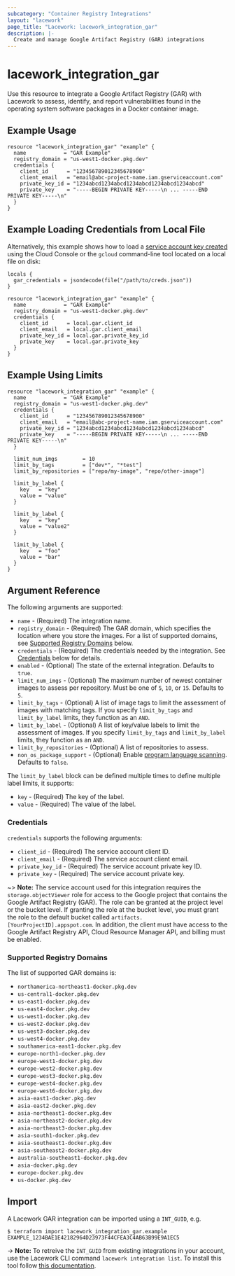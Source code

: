 ```yaml
---
subcategory: "Container Registry Integrations"
layout: "lacework"
page_title: "Lacework: lacework_integration_gar"
description: |-
  Create and manage Google Artifact Registry (GAR) integrations
---
```


# lacework\_integration\_gar

Use this resource to integrate a Google Artifact Registry (GAR) with Lacework to assess, identify,
and report vulnerabilities found in the operating system software packages in a Docker container
image.

## Example Usage

```hcl
resource "lacework_integration_gar" "example" {
  name            = "GAR Example"
  registry_domain = "us-west1-docker.pkg.dev"
  credentials {
    client_id      = "123456789012345678900"
    client_email   = "email@abc-project-name.iam.gserviceaccount.com"
    private_key_id = "1234abcd1234abcd1234abcd1234abcd1234abcd"
    private_key    = "-----BEGIN PRIVATE KEY-----\n ... -----END PRIVATE KEY-----\n"
  }
}
```

## Example Loading Credentials from Local File

Alternatively, this example shows how to load a [service account key created](https://cloud.google.com/iam/docs/creating-managing-service-account-keys#creating_service_account_keys)
using the Cloud Console or the `gcloud` command-line tool located on a local file on disk:

```hcl
locals {
  gar_credentials = jsondecode(file("/path/to/creds.json"))
}

resource "lacework_integration_gar" "example" {
  name            = "GAR Example"
  registry_domain = "us-west1-docker.pkg.dev"
  credentials {
    client_id      = local.gar.client_id
    client_email   = local.gar.client_email
    private_key_id = local.gar.private_key_id
    private_key    = local.gar.private_key
  }
}
```

## Example Using Limits

```hcl
resource "lacework_integration_gar" "example" {
  name            = "GAR Example"
  registry_domain = "us-west1-docker.pkg.dev"
  credentials {
    client_id      = "123456789012345678900"
    client_email   = "email@abc-project-name.iam.gserviceaccount.com"
    private_key_id = "1234abcd1234abcd1234abcd1234abcd1234abcd"
    private_key    = "-----BEGIN PRIVATE KEY-----\n ... -----END PRIVATE KEY-----\n"
  }

  limit_num_imgs        = 10
  limit_by_tags         = ["dev*", "*test"]
  limit_by_repositories = ["repo/my-image", "repo/other-image"]

  limit_by_label {
    key   = "key"
    value = "value"
  }

  limit_by_label {
    key   = "key"
    value = "value2"
  }

  limit_by_label {
    key   = "foo"
    value = "bar"
  }
}
```

## Argument Reference

The following arguments are supported:

* `name` - (Required) The integration name.
* `registry_domain` - (Required) The GAR domain, which specifies the location where you store the images. For a list of supported domains, see [Supported Registry Domains](#supported-registry-domains) below.
* `credentials` - (Required) The credentials needed by the integration. See [Credentials](#credentials) below for details.
* `enabled` - (Optional) The state of the external integration. Defaults to `true`.
* `limit_num_imgs` - (Optional) The maximum number of newest container images to assess per repository. Must be one of `5`, `10`, or `15`. Defaults to `5`.
* `limit_by_tags` - (Optional) A list of image tags to limit the assessment of images with matching tags. If you specify `limit_by_tags` and `limit_by_label` limits, they function as an `AND`.
* `limit_by_label` - (Optional) A list of key/value labels to limit the assessment of images. If you specify `limit_by_tags` and `limit_by_label` limits, they function as an `AND`.
* `limit_by_repositories` - (Optional) A list of repositories to assess.
* `non_os_package_support` - (Optional) Enable [program language scanning](https://support.lacework.com/hc/en-us/articles/360035472393-Container-Vulnerability-Assessment-Overview#programming-language-support). Defaults to `false`.

The `limit_by_label` block can be defined multiple times to define multiple label limits, it supports:
* `key` - (Required) The key of the label.
* `value` - (Required) The value of the label.

### Credentials

`credentials` supports the following arguments:

* `client_id` - (Required) The service account client ID.
* `client_email` - (Required) The service account client email.
* `private_key_id` - (Required) The service account private key ID.
* `private_key` - (Required) The service account private key.

~> **Note:** The service account used for this integration requires the `storage.objectViewer` role for access to the Google project that contains the Google Artifact Registry (GAR). The role can be granted at the project level or the bucket level. If granting the role at the bucket level, you must grant the role to the default bucket called `artifacts.[YourProjectID].appspot.com`. In addition, the client must have access to the Google Artifact Registry API, Cloud Resource Manager API, and billing must be enabled.

### Supported Registry Domains

The list of supported GAR domains is:
* `northamerica-northeast1-docker.pkg.dev`
* `us-central1-docker.pkg.dev`
* `us-east1-docker.pkg.dev`
* `us-east4-docker.pkg.dev`
* `us-west1-docker.pkg.dev`
* `us-west2-docker.pkg.dev`
* `us-west3-docker.pkg.dev`
* `us-west4-docker.pkg.dev`
* `southamerica-east1-docker.pkg.dev`
* `europe-north1-docker.pkg.dev`
* `europe-west1-docker.pkg.dev`
* `europe-west2-docker.pkg.dev`
* `europe-west3-docker.pkg.dev`
* `europe-west4-docker.pkg.dev`
* `europe-west6-docker.pkg.dev`
* `asia-east1-docker.pkg.dev`
* `asia-east2-docker.pkg.dev`
* `asia-northeast1-docker.pkg.dev`
* `asia-northeast2-docker.pkg.dev`
* `asia-northeast3-docker.pkg.dev`
* `asia-south1-docker.pkg.dev`
* `asia-southeast1-docker.pkg.dev`
* `asia-southeast2-docker.pkg.dev`
* `australia-southeast1-docker.pkg.dev`
* `asia-docker.pkg.dev`
* `europe-docker.pkg.dev`
* `us-docker.pkg.dev`

## Import

A Lacework GAR integration can be imported using a `INT_GUID`, e.g.

```
$ terraform import lacework_integration_gar.example EXAMPLE_1234BAE1E42182964D23973F44CFEA3C4AB63B99E9A1EC5
```
-> **Note:** To retreive the `INT_GUID` from existing integrations in your account, use the
	Lacework CLI command `lacework integration list`. To install this tool follow
	[this documentation](https://github.com/lacework/go-sdk/wiki/CLI-Documentation#installation).

